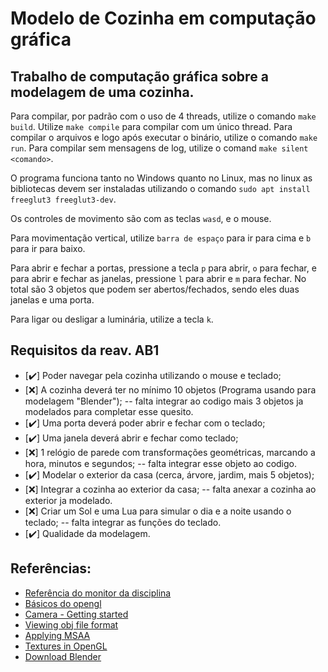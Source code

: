 # Modelo de Cozinha em computação gráfica

## Trabalho de computação gráfica sobre a modelagem de uma cozinha.

Para compilar, por padrão com o uso de 4 threads, utilize o comando `make build`.
Utilize `make compile` para compilar com um único thread.
Para compilar o arquivos e logo após executar o binário, utilize o comando `make run`.
Para compilar sem mensagens de log, utilize o comand `make silent <comando>`.

O programa funciona tanto no Windows quanto no Linux, mas no linux as bibliotecas devem ser instaladas utilizando o comando `sudo apt install freeglut3 freeglut3-dev`.

Os controles de movimento são com as teclas `wasd`, e o mouse.

Para movimentação vertical, utilize `barra de espaço` para ir para cima e `b` para ir para baixo.

Para abrir e fechar a portas, pressione a tecla `p` para abrir, `o` para fechar, e para abrir e fechar as janelas, pressione `l` para abrir e `m` para fechar.
    No total são 3 objetos que podem ser abertos/fechados, sendo eles duas janelas e uma porta.

Para ligar ou desligar a luminária, utilize a tecla `k`.

## Requisitos da reav. AB1

 - [:heavy_check_mark:] Poder navegar pela cozinha utilizando o mouse e teclado;
 - [❌] A cozinha deverá ter no mínimo 10 objetos (Programa usando para modelagem "Blender");
 -- falta integrar ao codigo mais 3 objetos ja modelados para completar esse quesito.
 - [:heavy_check_mark:] Uma porta deverá poder abrir e fechar com o teclado;
 - [:heavy_check_mark:] Uma janela deverá abrir e fechar como teclado;
 - [❌] 1 relógio de parede com transformações geométricas, marcando a hora, minutos e segundos;
 -- falta integrar esse objeto ao codigo.
 - [:heavy_check_mark:] Modelar o exterior da casa (cerca, árvore, jardim, mais 5 objetos);
 - [❌] Integrar a cozinha ao exterior da casa;
 -- falta anexar a cozinha ao exterior ja modelado.
 - [❌] Criar um Sol e uma Lua para simular o dia e a noite usando o teclado;
 -- falta integrar as funções do teclado.
 - [:heavy_check_mark:] Qualidade da modelagem.



## Referências:

* [Referência do monitor da disciplina](https://github.com/valeriojr/COMP269/blob/master/opengl.c)
* [Básicos do opengl](https://github.com/valeriojr/monitoria-cg/blob/master/material/book.pdf)
* [Camera - Getting started](https://learnopengl.com/Getting-started/Camera)
* [Viewing obj file format](https://en.wikipedia.org/wiki/Wavefront_.obj_file)
* [Applying MSAA](https://learnopengl.com/Advanced-OpenGL/Anti-Aliasing)
* [Textures in OpenGL](https://www.youtube.com/watch?v=n4k7ANAFsIQ)
* [Download Blender](https://www.blender.org/download/)
